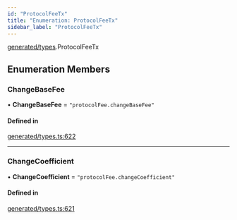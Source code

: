```yaml
---
id: "ProtocolFeeTx"
title: "Enumeration: ProtocolFeeTx"
sidebar_label: "ProtocolFeeTx"
---
```


[generated/types](../../../../modules/Generated/Types/Types.md).ProtocolFeeTx

## Enumeration Members

### ChangeBaseFee

• **ChangeBaseFee** = ``"protocolFee.changeBaseFee"``

#### Defined in

[generated/types.ts:622](https://github.com/PolymeshAssociation/polymesh-sdk/blob/2c78f6c34/src/generated/types.ts#L622)

___

### ChangeCoefficient

• **ChangeCoefficient** = ``"protocolFee.changeCoefficient"``

#### Defined in

[generated/types.ts:621](https://github.com/PolymeshAssociation/polymesh-sdk/blob/2c78f6c34/src/generated/types.ts#L621)
